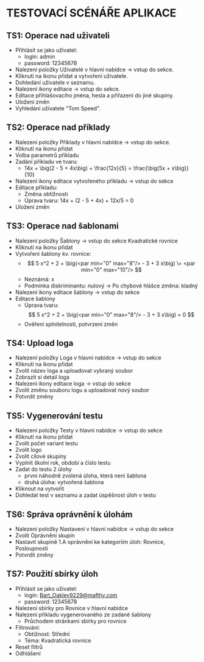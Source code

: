 # TESTOVACÍ SCÉNÁŘE APLIKACE

## TS1: Operace nad uživateli

-   Přihlásit se jako uživatel:
    -   login: admin
    -   password: 12345678
-   Nalezení položky Uživatelé v hlavní nabídce -> vstup do sekce.
-   Kliknutí na ikonu přidat a vytvoření uživatele.
-   Dohledání uživatele v seznamu.
-   Nalezení ikony editace -> vstup do sekce.
-   Editace přihlašovacího jména, hesla a přiřazení do jiné skupiny.
-   Uložení změn
-   Vyhledání uživatele "Tom Speed".

## TS2: Operace nad příklady

-   Nalezení položky Příklady v hlavní nabídce -> vstup do sekce.
-   Kliknutí na ikonu přidat
-   Volba parametrů příkladu
-   Zadání příkladu ve tvaru:
    -   14x + \big(2 - 5 + 4x\big) + \frac{12x}{5} = \frac{\big(5x + x\big)}{10}
-   Nalezení ikony editace vytvořeného příkladu -> vstup do sekce
-   Editace příkladu:
    -   Změna obtížnosti
    -   Úprava tvaru: 14x + (2 - 5 + 4x) + 12x/5 = 0
-   Uložení změn

## TS3: Operace nad šablonami

-   Nalezení položky Šablony -> vstup do sekce Kvadratické rovnice
-   Kliknutí na ikonu přidat
-   Vytvoření šablony kv. rovnice:
    -   $$ 5 x^2 + 2 + \big(<par min="0" max="8"/> - 3 + 3 x\big) \= <par min="0" max="10"/> $$
    -   Neznámá: x
    -   Podmínka diskriminantu: nulový
        -> Po chybové hlášce změna: kladný
- Nalezení ikony editace šablony -> vstup do sekce
-   Editace šablony
    -   Úprava tvaru: $$ 5 x^2 + 2 + \big(<par min="0" max="8"/> - 3 + 3 x\big) = 0 $$
    -   Ověření splnitelnosti, potvrzení změn

## TS4: Upload loga

-   Nalezení položky Loga v hlavní nabídce -> vstup do sekce
-   Kliknutí na ikonu přidat
-   Zvolit název loga a uploadovat vybraný soubor
-   Zobrazit si detail loga
-   Nalezení ikony editace loga -> vstup do sekce
-   Zvolit změnu souboru logu a uploadovat nový soubor
-   Potvrdit změny

## TS5: Vygenerování testu

-   Nalezení položky Testy v hlavní nabídce -> vstup do sekce
-   Kliknutí na ikonu přidat
-   Zvolit počet variant testu
-   Zvolit logo
-   Zvolit cílové skupiny
-   Vyplnit školní rok, období a číslo testu
-   Zadat do testu 2 úlohy
    -   první náhodně zvolená úloha, která není šablona
    -   druhá úloha: vytvořená šablona
-   Kliknout na vytvořit
-   Dohledat test v seznamu a zadat úspěšnost úloh v testu

## TS6: Správa oprávnění k úlohám

-   Nalezení položky Nastavení v hlavní nabídce -> vstup do sekce
-   Zvolit Oprávnění skupin
-   Nastavit skupině 1.A oprávnění ke kategoriím úloh: Rovnice, Posloupnosti
-   Potvrdit změny

## TS7: Použití sbírky úloh

-   Přihlásit se jako uživatel:
    -   login: Bart_Oakley9229@mafthy.com
    -   password: 12345678
-   Nalezení sbírky pro Rovnice v hlavní nabídce
-   Nalezení příkladu vygenerovaného ze zadané šablony
    -   Průchodem stránkami sbírky pro rovnice
-   Filtrování:
    -   Obtížnost: Střední
    -   Téma: Kvadratická rovnice
-   Reset filtrů
-   Odhlášení
